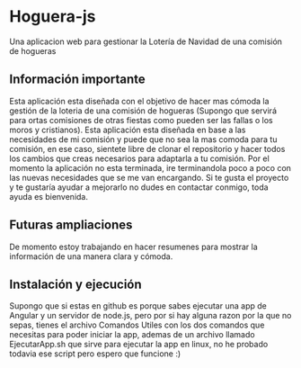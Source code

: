 # Hoguera-js
 Una aplicacion web para gestionar la Lotería de Navidad de una comisión de hogueras
## Información importante
Esta aplicación esta diseñada con el objetivo de hacer mas cómoda la gestión de la loteria de una comisión de hogueras (Supongo que servirá para ortas comisiones de otras fiestas como pueden ser las fallas o los moros y cristianos). Esta aplicación esta diseñada en base a las necesidades de mi comisión y puede que no sea la mas comoda para tu comisión, en ese caso, sientete libre de clonar el repositorio y hacer todos los cambios que creas necesarios para adaptarla a tu comisión.
Por el momento la aplicación no esta terminada, ire terminandola poco a poco con las nuevas necesidades que se me van encargando. Si te gusta el proyecto y te gustaría ayudar a mejorarlo no dudes en contactar conmigo, toda ayuda es bienvenida.
## Futuras ampliaciones
De momento estoy trabajando en hacer resumenes para mostrar la información de una manera clara y cómoda.
## Instalación y ejecución
Supongo que si estas en github es porque sabes ejecutar una app de Angular y un servidor de node.js, pero por si hay alguna razon por la que no sepas, tienes el archivo Comandos Utiles con los dos comandos que necesitas para poder iniciar la app, ademas de un archivo llamado EjecutarApp.sh que sirve para ejecutar la app en linux, no he probado todavia ese script pero espero que funcione :)
